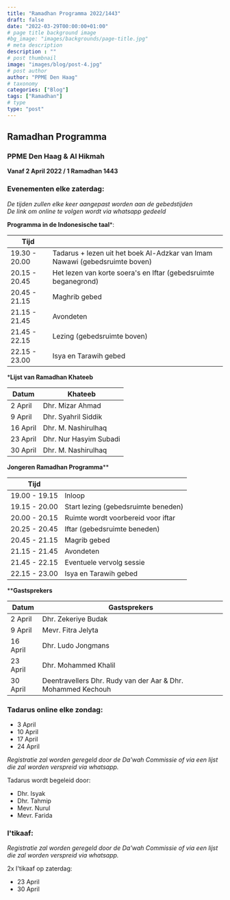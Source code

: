 ```yaml
---
title: "Ramadhan Programma 2022/1443"
draft: false
date: "2022-03-29T00:00:00+01:00"
# page title background image
#bg_image: "images/backgrounds/page-title.jpg"
# meta description
description : ""
# post thumbnail
image: "images/blog/post-4.jpg"
# post author
author: "PPME Den Haag"
# taxonomy
categories: ["Blog"]
tags: ["Ramadhan"]
# type
type: "post"
---
```


## Ramadhan Programma 
### PPME Den Haag & Al Hikmah
**Vanaf 2 April 2022 / 1 Ramadhan 1443**




### Evenementen elke zaterdag:
*De tijden zullen elke keer aangepast worden aan de gebedstijden* </br>
*De link om online te volgen wordt via whatsapp gedeeld*

**Programma in de Indonesische taal***:

| Tijd |  |
|-------|-------|
| 19.30 - 20.00 | Tadarus + lezen uit het boek Al-Adzkar van Imam Nawawi (gebedsruimte boven) |
| 20.15 - 20.45 | Het lezen van korte soera's en Iftar (gebedsruimte beganegrond) |
| 20.45 - 21.15 | Maghrib gebed |
| 21.15 - 21.45 | Avondeten |
| 21.45 - 22.15 | Lezing (gebedsruimte boven) |
| 22.15 - 23.00 | Isya en Tarawih gebed |

***Lijst van Ramadhan Khateeb**

| Datum  | Khateeb |
|------|---------|
| 2 April | Dhr. Mizar Ahmad |
| 9 April | Dhr. Syahril Siddik |
| 16 April| Dhr. M. Nashirulhaq |
| 23 April| Dhr. Nur Hasyim Subadi |
| 30 April| Dhr. M. Nashirulhaq |

**Jongeren Ramadhan Programma****

| Tijd |  |
|------|--|
| 19.00 - 19.15 | Inloop |
| 19.15 - 20.00 | Start lezing (gebedsruimte beneden) |
| 20.00 - 20.15 | Ruimte wordt voorbereid voor iftar |
| 20.25 - 20.45 | Iftar (gebedsruimte beneden) |
| 20.45 - 21.15 | Magrib gebed|
| 21.15 - 21.45 | Avondeten |
| 21.45 - 22.15 | Eventuele vervolg sessie |
| 22.15 - 23.00 | Isya en Tarawih gebed|

****Gastsprekers**

| Datum |      Gastsprekers    |
|-------|------|
| 2 April | Dhr. Zekeriye Budak |
| 9 April | Mevr. Fitra Jelyta |
| 16 April | Dhr. Ludo Jongmans |
| 23 April | Dhr. Mohammed Khalil |
| 30 April | Deentravellers Dhr. Rudy van der Aar & Dhr. Mohammed Kechouh |

### Tadarus online elke zondag:

* 3 April
* 10 April
* 17 April
* 24 April

*Registratie zal worden geregeld door de Da'wah Commissie of via een lijst die zal worden verspreid via whatsapp.*

Tadarus wordt begeleid door:
* Dhr. Isyak 
* Dhr. Tahmip 
* Mevr. Nurul 
* Mevr. Farida 


### I'tikaaf:

*Registratie zal worden geregeld door de Da'wah Commissie of via een lijst die zal worden verspreid via whatsapp.*

2x I'tikaaf op zaterdag:
* 23 April 
* 30 April 


